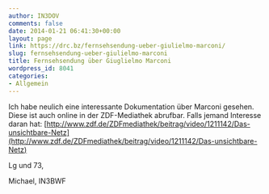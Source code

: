 ```yaml
---
author: IN3DOV
comments: false
date: 2014-01-21 06:41:30+00:00
layout: page
link: https://drc.bz/fernsehsendung-ueber-giulielmo-marconi/
slug: fernsehsendung-ueber-giulielmo-marconi
title: Fernsehsendung über Giuglielmo Marconi
wordpress_id: 8041
categories:
- Allgemein
---
```


Ich habe neulich eine interessante Dokumentation über Marconi gesehen. Diese ist auch online in der ZDF-Mediathek abrufbar. Falls jemand Interesse daran hat: [http://www.zdf.de/ZDFmediathek/beitrag/video/1211142/Das-unsichtbare-Netz](http://www.zdf.de/ZDFmediathek/beitrag/video/1211142/Das-unsichtbare-Netz)

Lg und 73,

Michael, IN3BWF
